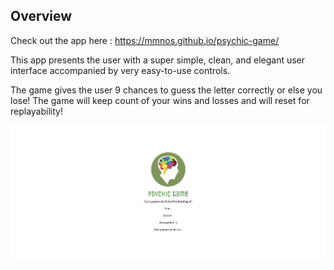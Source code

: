 ## Overview

Check out the app here : https://mmnos.github.io/psychic-game/

This app presents the user with a super simple, clean, and elegant user interface accompanied by very easy-to-use controls.

The game gives the user 9 chances to guess the letter correctly or else you lose! The game will keep count of your wins and losses and will reset for replayability!

![Screenshot](./assets/images/app-screenshot.png)
